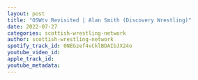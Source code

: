 ```yaml
---
layout: post
title: "OSWtv Revisited | Alan Smith (Discovery Wrestling)"
date: 2022-07-27
categories: scottish-wrestling-network
author: scottish-wrestling-network
spotify_track_id: 0NEGzef4vCklBDAIbJX24o
youtube_video_id: 
apple_track_id: 
youtube_metadata: 
---
```

